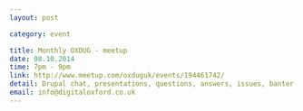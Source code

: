 ```yaml
---
layout: post

category: event

title: Monthly OXDUG - meetup
date: 08.10.2014
time: 7pm - 9pm
link: http://www.meetup.com/oxduguk/events/194461742/
detail: Drupal chat, presentations, questions, answers, issues, banter...
email: info@digitaloxford.co.uk
---
```

